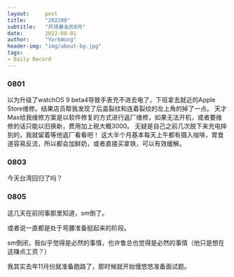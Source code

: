 ```yaml
---
layout:     post
title:      "202208"
subtitle:   "开场暴击的8月"
date:       2022-08-01
author:     "YorkWong"
header-img: "img/about-bg.jpg"
tags:
- Daily Record
---
```

### 0801
以为升级了watchOS 9 beta4导致手表充不进去电了，下班拿去就近的Apple Store维修。结果店员帮我发现了后盖裂纹和连着裂纹的左上角的掉了一点。
天才Max给我维修方案是以软件修复的方式进行返厂维修，如果无法开机，或者要维修的话只能以旧换新，费用加上税大概3000。
无疑是自己之前几次脱下来充电摔到的，我就留着等他返厂看看吧！
这大半个月基本每天上午都有摄入咖啡，胃食道容易反流，所以都会加鲜奶，或者直接买拿铁，可以有效缓解。

### 0803
今天台湾回归了吗？

### 0805
这几天在前同事那里知道，sm倒了。

或者说一直都是处于弯腰准备挺起来的阶段。

sm倒闭，我似乎觉得是必然的事情，也许鲁总也觉得是必然的事情（他只是想在这赚点工资？）

我其实去年11月份就准备跑路了，那时候就开始慢悠悠准备面试题。

